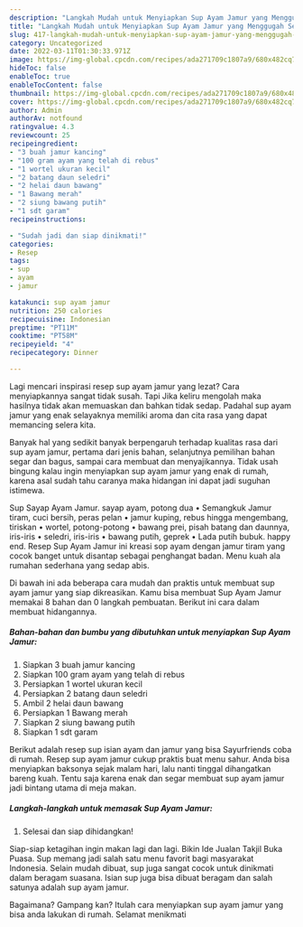 ```yaml
---
description: "Langkah Mudah untuk Menyiapkan Sup Ayam Jamur yang Menggugah Selera, Buat Buka Puasa Menggugah Selera"
title: "Langkah Mudah untuk Menyiapkan Sup Ayam Jamur yang Menggugah Selera, Buat Buka Puasa Menggugah Selera"
slug: 417-langkah-mudah-untuk-menyiapkan-sup-ayam-jamur-yang-menggugah-selera-buat-buka-puasa-menggugah-selera
category: Uncategorized
date: 2022-03-11T01:30:33.971Z
image: https://img-global.cpcdn.com/recipes/ada271709c1807a9/680x482cq70/sup-ayam-jamur-foto-resep-utama.jpg
hideToc: false
enableToc: true
enableTocContent: false
thumbnail: https://img-global.cpcdn.com/recipes/ada271709c1807a9/680x482cq70/sup-ayam-jamur-foto-resep-utama.jpg
cover: https://img-global.cpcdn.com/recipes/ada271709c1807a9/680x482cq70/sup-ayam-jamur-foto-resep-utama.jpg
author: Admin
authorAv: notfound
ratingvalue: 4.3
reviewcount: 25
recipeingredient:
- "3 buah jamur kancing"
- "100 gram ayam yang telah di rebus"
- "1 wortel ukuran kecil"
- "2 batang daun seledri"
- "2 helai daun bawang"
- "1 Bawang merah"
- "2 siung bawang putih"
- "1 sdt garam"
recipeinstructions:

- "Sudah jadi dan siap dinikmati!"
categories:
- Resep
tags:
- sup
- ayam
- jamur

katakunci: sup ayam jamur 
nutrition: 250 calories
recipecuisine: Indonesian
preptime: "PT11M"
cooktime: "PT58M"
recipeyield: "4"
recipecategory: Dinner

---
```



Lagi mencari inspirasi resep sup ayam jamur yang lezat? Cara menyiapkannya sangat tidak susah. Tapi Jika keliru mengolah maka hasilnya tidak akan memuaskan dan bahkan tidak sedap. Padahal sup ayam jamur yang enak selayaknya memiliki aroma dan cita rasa yang dapat memancing selera kita.


Banyak hal yang sedikit banyak berpengaruh terhadap kualitas rasa dari sup ayam jamur, pertama dari jenis bahan, selanjutnya pemilihan bahan segar dan bagus, sampai cara membuat dan menyajikannya. Tidak usah bingung kalau ingin menyiapkan sup ayam jamur yang enak di rumah, karena asal sudah tahu caranya maka hidangan ini dapat jadi suguhan istimewa.

Sup Sayap Ayam Jamur. sayap ayam, potong dua • Semangkuk Jamur tiram, cuci bersih, peras pelan • jamur kuping, rebus hingga mengembang, tiriskan • wortel, potong-potong • bawang prei, pisah batang dan daunnya, iris-iris • seledri, iris-iris • bawang putih, geprek • Lada putih bubuk. happy end. Resep Sup Ayam Jamur ini kreasi sop ayam dengan jamur tiram yang cocok banget untuk disantap sebagai penghangat badan. Menu kuah ala rumahan sederhana yang sedap abis.


Di bawah ini ada beberapa cara mudah dan praktis untuk membuat sup ayam jamur yang siap dikreasikan. Kamu bisa membuat Sup Ayam Jamur memakai 8 bahan dan 0 langkah pembuatan. Berikut ini cara dalam membuat hidangannya.

<!--inarticleads1-->

##### Bahan-bahan dan bumbu yang dibutuhkan untuk menyiapkan Sup Ayam Jamur:

1. Siapkan 3 buah jamur kancing
1. Siapkan 100 gram ayam yang telah di rebus
1. Persiapkan 1 wortel ukuran kecil
1. Persiapkan 2 batang daun seledri
1. Ambil 2 helai daun bawang
1. Persiapkan 1 Bawang merah
1. Siapkan 2 siung bawang putih
1. Siapkan 1 sdt garam


Berikut adalah resep sup isian ayam dan jamur yang bisa Sayurfriends coba di rumah. Resep sup ayam jamur cukup praktis buat menu sahur. Anda bisa menyiapkan baksonya sejak malam hari, lalu nanti tinggal dihangatkan bareng kuah. Tentu saja karena enak dan segar membuat sup ayam jamur jadi bintang utama di meja makan. 

<!--inarticleads2-->

##### Langkah-langkah untuk memasak Sup Ayam Jamur:


1. Selesai dan siap dihidangkan!

Siap-siap ketagihan ingin makan lagi dan lagi. Bikin Ide Jualan Takjil Buka Puasa. Sup memang jadi salah satu menu favorit bagi masyarakat Indonesia. Selain mudah dibuat, sup juga sangat cocok untuk dinikmati dalam beragam suasana. Isian sup juga bisa dibuat beragam dan salah satunya adalah sup ayam jamur. 

Bagaimana? Gampang kan? Itulah cara menyiapkan sup ayam jamur yang bisa anda lakukan di rumah. Selamat menikmati
